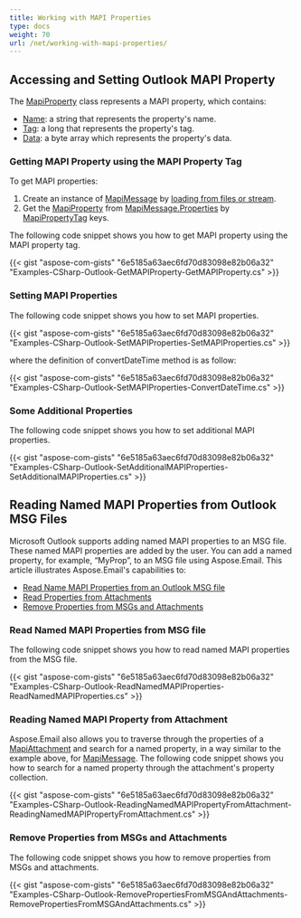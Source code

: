 ```yaml
---
title: Working with MAPI Properties
type: docs
weight: 70
url: /net/working-with-mapi-properties/
---
```



## **Accessing and Setting Outlook MAPI Property**
The [MapiProperty](https://apireference.aspose.com/net/email/aspose.email.mapi/mapiproperty) class represents a MAPI property, which contains:

- [Name](https://apireference.aspose.com/net/email/aspose.email.mapi/mapiproperty/properties/name): a string that represents the property's name.
- [Tag](https://apireference.aspose.com/net/email/aspose.email.mapi/mapiproperty/properties/tag): a long that represents the property's tag.
- [Data](https://apireference.aspose.com/net/email/aspose.email.mapi/mapiproperty/properties/data): a byte array which represents the property's data.
### **Getting MAPI Property using the MAPI Property Tag**
To get MAPI properties:

1. Create an instance of [MapiMessage](https://apireference.aspose.com/net/email/aspose.email.mapi/mapimessage) by [loading from files or stream](http://www.aspose.com/docs/display/emailnet/Managing+Message+Files+with+Aspose.Email.Outlook#ManagingMessageFileswithAspose.Email.Outlook-Loading%2CViewingandParsingMSGFile).
1. Get the [MapiProperty](https://apireference.aspose.com/net/email/aspose.email.mapi/mapiproperty) from [MapiMessage.Properties](https://apireference.aspose.com/net/email/aspose.email.mapi/mapiproperty/properties/index) by [MapiPropertyTag](https://apireference.aspose.com/net/email/aspose.email.mapi/mapipropertytag) keys.

The following code snippet shows you how to get MAPI property using the MAPI property tag.



{{< gist "aspose-com-gists" "6e5185a63aec6fd70d83098e82b06a32" "Examples-CSharp-Outlook-GetMAPIProperty-GetMAPIProperty.cs" >}}
### **Setting MAPI Properties**
The following code snippet shows you how to set MAPI properties.



{{< gist "aspose-com-gists" "6e5185a63aec6fd70d83098e82b06a32" "Examples-CSharp-Outlook-SetMAPIProperties-SetMAPIProperties.cs" >}}



where the definition of convertDateTime method is as follow:



{{< gist "aspose-com-gists" "6e5185a63aec6fd70d83098e82b06a32" "Examples-CSharp-Outlook-SetMAPIProperties-ConvertDateTime.cs" >}}
### **Some Additional Properties**
The following code snippet shows you how to set additional MAPI properties.



{{< gist "aspose-com-gists" "6e5185a63aec6fd70d83098e82b06a32" "Examples-CSharp-Outlook-SetAdditionalMAPIProperties-SetAdditionalMAPIProperties.cs" >}}
## **Reading Named MAPI Properties from Outlook MSG Files**
Microsoft Outlook supports adding named MAPI properties to an MSG file. These named MAPI properties are added by the user. You can add a named property, for example, “MyProp”, to an MSG file using Aspose.Email. This article illustrates Aspose.Email's capabilities to:

- [Read Name MAPI Properties from an Outlook MSG file](#read-named-mapi-properties-from-msg-file)
- [Read Properties from Attachments](#reading-named-mapi-property-from-attachment)
- [Remove Properties from MSGs and Attachments](#remove-properties-from-msgs-and-attachments)
### **Read Named MAPI Properties from MSG file**
The following code snippet shows you how to read named MAPI properties from the MSG file.



{{< gist "aspose-com-gists" "6e5185a63aec6fd70d83098e82b06a32" "Examples-CSharp-Outlook-ReadNamedMAPIProperties-ReadNamedMAPIProperties.cs" >}}
### **Reading Named MAPI Property from Attachment**
Aspose.Email also allows you to traverse through the properties of a [MapiAttachment](https://apireference.aspose.com/net/email/aspose.email.mapi/mapiattachment) and search for a named property, in a way similar to the example above, for [MapiMessage](https://apireference.aspose.com/net/email/aspose.email.mapi/mapimessage). The following code snippet shows you how to search for a named property through the attachment's property collection.



{{< gist "aspose-com-gists" "6e5185a63aec6fd70d83098e82b06a32" "Examples-CSharp-Outlook-ReadingNamedMAPIPropertyFromAttachment-ReadingNamedMAPIPropertyFromAttachment.cs" >}}
### **Remove Properties from MSGs and Attachments**
The following code snippet shows you how to remove properties from MSGs and attachments.



{{< gist "aspose-com-gists" "6e5185a63aec6fd70d83098e82b06a32" "Examples-CSharp-Outlook-RemovePropertiesFromMSGAndAttachments-RemovePropertiesFromMSGAndAttachments.cs" >}}
